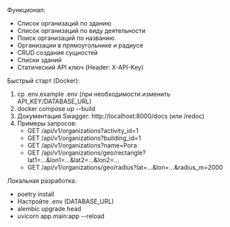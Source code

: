 Функционал:
- Список организаций по зданию
- Список организаций по виду деятельности 
- Поиск организаций по названию
- Организации в прямоугольнике и радиусе
- CRUD создания сущностей
- Списки зданий
- Статический API ключ (Header: X-API-Key)

Быстрый старт (Docker):
1. cp .env.example .env (при необходимости изменить API_KEY/DATABASE_URL)
2. docker compose up --build
3. Документация Swagger: http://localhost:8000/docs (или /redoc)
4. Примеры запросов:
   - GET /api/v1/organizations?activity_id=1
   - GET /api/v1/organizations?building_id=1
   - GET /api/v1/organizations?name=Рога
   - GET /api/v1/organizations/geo/rectangle?lat1=...&lon1=...&lat2=...&lon2=...
   - GET /api/v1/organizations/geo/radius?lat=...&lon=...&radius_m=2000

Локальная разработка:
- poetry install
- Настройте .env (DATABASE_URL)
- alembic upgrade head
- uvicorn app.main:app --reload
